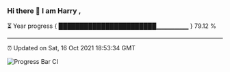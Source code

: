 ### Hi there 👋 I am Harry , 

⏳ Year progress { ███████████████████████▁▁▁▁▁▁▁ } 79.12 %

---

⏰ Updated on Sat, 16 Oct 2021 18:53:34 GMT

![Progress Bar CI](https://github.com/duykhang68/duykhang68/workflows/Progress%20Bar%20CI/badge.svg)
